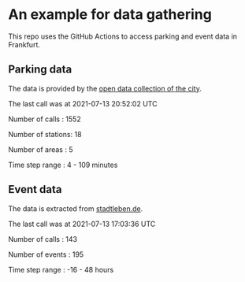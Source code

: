 # An example for data gathering

This repo uses the GitHub Actions to access parking and event data in Frankfurt.

## Parking data
The data is provided by the [open data collection of the city](https://www.offenedaten.frankfurt.de/).

The last call was at 2021-07-13 20:52:02 UTC

Number of calls   : 1552

Number of stations:   18

Number of areas   :    5

Time step range   :    4 -  109 minutes


## Event data
The data is extracted from [stadtleben.de](https://stadtleben.de/frankfurt/).

The last call was at 2021-07-13 17:03:36 UTC

Number of calls   : 143

Number of events  : 195

Time step range   : -16 -  48 hours

